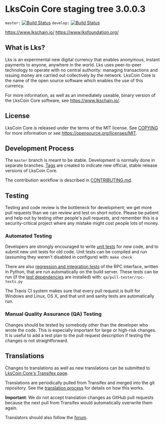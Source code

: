 LksCoin Core staging tree 3.0.0.3
===============================

`master:` [![Build Status](https://travis-ci.org/lkspay/lks.svg?branch=master)](https://travis-ci.org/lkspay/lks) `develop:` [![Build Status](https://travis-ci.org/lkspay/lks.svg?branch=develop)](https://travis-ci.org/lkspay/lks/branches)

https://www.lkschain.io/
https://www.lksfoundation.org/


What is Lks?
----------------

Lks is an experimental new digital currency that enables anonymous, instant
payments to anyone, anywhere in the world. Lks uses peer-to-peer technology
to operate with no central authority: managing transactions and issuing money
are carried out collectively by the network. LksCoin Core is the name of the open
source software which enables the use of this currency.

For more information, as well as an immediately useable, binary version of
the LksCoin Core software, see https://www.lkschain.io/.


License
-------

LksCoin Core is released under the terms of the MIT license. See [COPYING](COPYING) for more
information or see https://opensource.org/licenses/MIT.

Development Process
-------------------

The `master` branch is meant to be stable. Development is normally done in separate branches.
[Tags](https://github.com/LKSCOIN/lkscoin/) are created to indicate new official,
stable release versions of LksCoin Core.

The contribution workflow is described in [CONTRIBUTING.md](CONTRIBUTING.md).

Testing
-------

Testing and code review is the bottleneck for development; we get more pull
requests than we can review and test on short notice. Please be patient and help out by testing
other people's pull requests, and remember this is a security-critical project where any mistake might cost people
lots of money.

### Automated Testing

Developers are strongly encouraged to write [unit tests](/doc/unit-tests.md) for new code, and to
submit new unit tests for old code. Unit tests can be compiled and run
(assuming they weren't disabled in configure) with: `make check`

There are also [regression and integration tests](/qa) of the RPC interface, written
in Python, that are run automatically on the build server.
These tests can be run (if the [test dependencies](/qa) are installed) with: `qa/pull-tester/rpc-tests.py`

The Travis CI system makes sure that every pull request is built for Windows
and Linux, OS X, and that unit and sanity tests are automatically run.

### Manual Quality Assurance (QA) Testing

Changes should be tested by somebody other than the developer who wrote the
code. This is especially important for large or high-risk changes. It is useful
to add a test plan to the pull request description if testing the changes is
not straightforward.

Translations
------------

Changes to translations as well as new translations can be submitted to
[LksCoin Core's Transifex page](https://www.transifex.com/projects/p/lks/).

Translations are periodically pulled from Transifex and merged into the git repository. See the
[translation process](doc/translation_process.md) for details on how this works.

**Important**: We do not accept translation changes as GitHub pull requests because the next
pull from Transifex would automatically overwrite them again.

Translators should also follow the [forum](https://www.cam.tv/lksfoundation).
